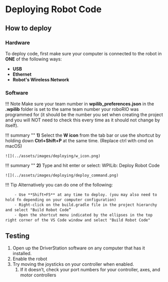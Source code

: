 # Deploying Robot Code

## How to deploy

### Hardware

To deploy code, first make sure your computer is  connected to the robot in **ONE** of the following ways:

- **USB**
- **Ethernet**
- **Robot's Wireless Network**

### Software

!!! Note
		Make sure your team number in **wpilib_preferences.json** in the **.wpilib** folder is set to the same team number your roboRIO was programmed for (it should be the number you set when creating the project and you will NOT need to check this every time as it should not change by itself).

!!! summary ""
    **1)** Select the **W icon** from the tab bar or use the shortcut by holding down **Ctrl+Shift+P** at the same time. (Replace ctrl with cmd on macOS)

	![](../assets/images/deploying/w_icon.png)

!!! summary ""
    **2)** Type and hit enter or select: WPILib: Deploy Robot Code

	![](../assets/images/deploying/deploy_command.png)

!!! Tip
		Alternatively you can do one of the following:

		- Use **Shift+F5** at any time to deploy. (you may also need to hold fn depending on your computer configuration)
		- Right-click on the build.gradle file in the project hierarchy and select "Build Robot Code”
		- Open the shortcut menu indicated by the ellipses in the top right corner of the VS Code window and select "Build Robot Code"

## Testing

1. Open up the DriverStation software on any computer that has it installed.
2. Enable the robot
3. Try moving the joysticks on your controller when enabled.
      1. If it doesn’t, check your port numbers for your controller, axes, and motor controllers
